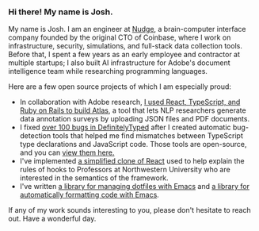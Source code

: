 ### Hi there! My name is Josh.

My name is Josh. I am an engineer at [Nudge](https://nudge.com), a brain-computer interface company founded by the original CTO of Coinbase, where I work on infrastructure, security, simulations, and full-stack data collection tools. Before that, I spent a few years as an early employee and contractor at multiple startups; I also built AI infrastructure for Adobe's document intelligence team while researching programming languages.

Here are a few open source projects of which I am especially proud:

- In collaboration with Adobe research, [I used React, TypeScript, and Ruby on Rails to build Atlas](https://github.com/frictionlessweb/documentstudies), a tool that lets NLP researchers generate data annotation surveys by uploading JSON files and PDF documents.
- I fixed [over 100 bugs in DefinitelyTyped](https://github.com/DefinitelyTyped/DefinitelyTyped/graphs/contributors) after I created automatic bug-detection tools that helped me find mismatches between TypeScript type declarations and JavaScript code. Those tools are open-source, and you can [view them here.](https://github.com/joshuaharry/jscontract)
- I've implemented [a simplified clone of React](https://github.com/joshuaharry/featherweight-react) used to help explain the rules of hooks to Professors at Northwestern University who are interested in the semantics of the framework.
- I've written [a library for managing dotfiles with Emacs](https://github.com/joshuaharry/homer) and [a library for automatically formatting code with Emacs](https://github.com/joshuaharry/efmt).

If any of my work sounds interesting to you, please don't hesitate to reach out. Have a wonderful day.

<!--
**joshuaharry/joshuaharry** is a ✨ _special_ ✨ repository because its `README.md` (this file) appears on your GitHub profile.

Here are some ideas to get you started:

- 🔭 I’m currently working on ...
- 🌱 I’m currently learning ...
- 👯 I’m looking to collaborate on ...
- 🤔 I’m looking for help with ...
- 💬 Ask me about ...
- 📫 How to reach me: ...
- 😄 Pronouns: ...
- ⚡ Fun fact: ...
-->
